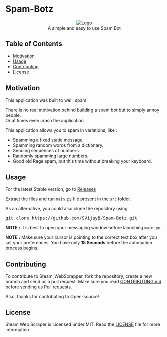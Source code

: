 # Spam-Botz
<p align="center">
    <img src="https://i.ibb.co/LtzC9DM/Logo.png" alt="Logo" border="0">
    <br>A simple and easy to use Spam Bot
</p>

## Table of Contents

- [Motivation](#Motivation)
- [Usage](#Usage)
- [Contributing](#Contributing)
- [License](#License)

## Motivation

This application was built to well, spam. 

There is no real motivation behind building a spam bot but to simply annoy people.<br>
Or at times even crash the application. 

This application allows you to spam in variations, like : 
- Spamming a fixed static message.
- Spamming random words from a dictionary.
- Sending sequences of numbers.
- Randomly spamming large numbers.
- Good old Rage spam, but this time without breaking your keyboard.

## Usage

For the latest Stable version, go to <a href="https://github.com/SVijayB/Spam-Botz/releases">Releases</a>

Extract the files and run `main.py` file present in the `src` folder.

As an alternative, you could also clone the repository using.
<pre>
git clone https://github.com/SVijayB/Spam-Botz.git
</pre>

**NOTE :** It is best to open your messaging window before launching `main.py`.

**NOTE :** Make sure your cursor is pointing to the correct text box after you set your preferences.
You have only **15 Seconds** before the automation process begins.

## Contributing 

To contribute to Steam_WebScrapper, fork the repository, create a new branch and send us a pull request. Make sure you read [CONTRIBUTING.md](https://github.com/SVijayB/Spam-Botz/blob/master/docs/CONTRIBUTING.md) before sending us Pull requests. 

Also, thanks for contributing to Open-source!

## License 

Steam Web Scraper is Licensed under MIT. Read the [LICENSE](https://github.com/SVijayB/Spam-Botz/blob/master/LICENSE) file for more information